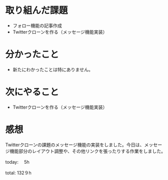 #  取り組んだ課題
- フォロー機能の記事作成
- Twitterクローンを作る（メッセージ機能実装）




# 分かったこと
- 新たにわかったことは特にありません。

  
# 次にやること
- Twitterクローンを作る（メッセージ機能実装）



# 感想
Twitterクローンの課題のメッセージ機能の実装をしました。今日は、メッセージ機能部分のレイアウト調整や、その他リンクを張ったりする作業をしました。


today: 　5h

total: 132９h
